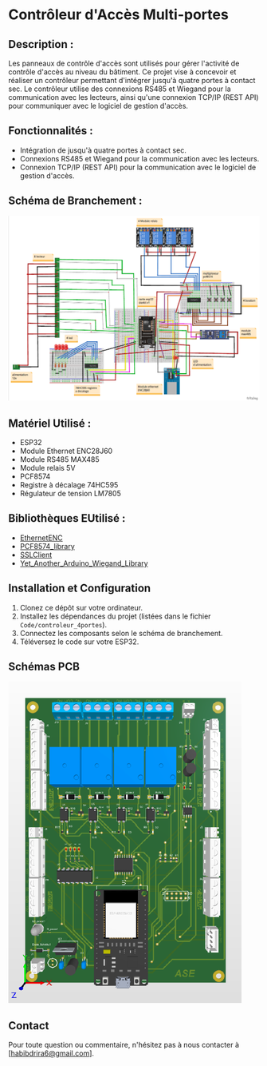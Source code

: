 # Contrôleur d'Accès Multi-portes

## Description :

Les panneaux de contrôle d'accès sont utilisés pour gérer l'activité de contrôle d'accès au niveau du bâtiment. Ce projet vise à concevoir et réaliser un contrôleur permettant d'intégrer jusqu'à quatre portes à contact sec. Le contrôleur utilise des connexions RS485 et Wiegand pour la communication avec les lecteurs, ainsi qu'une connexion TCP/IP (REST API) pour communiquer avec le logiciel de gestion d'accès.

## Fonctionnalités :

- Intégration de jusqu'à quatre portes à contact sec.
- Connexions RS485 et Wiegand pour la communication avec les lecteurs.
- Connexion TCP/IP (REST API) pour la communication avec le logiciel de gestion d'accès.

## Schéma de Branchement :

![Schéma de Branchement](Schema/schema_branchements.png)

## Matériel Utilisé :

- ESP32
- Module Ethernet ENC28J60
- Module RS485 MAX485
- Module relais 5V
- PCF8574
- Registre à décalage 74HC595
- Régulateur de tension LM7805

## Bibliothèques EUtilisé :

- [EthernetENC](https://github.com/JAndrassy/EthernetENCien_vers_github_ethernetenc)
- [PCF8574_library](https://github.com/xreef/PCF8574_library)
- [SSLClient](https://github.com/OPEnSLab-OSU/SSLClient)
- [Yet_Another_Arduino_Wiegand_Library](https://github.com/paulo-raca/YetAnotherArduinoWiegandLibrary)

## Installation et Configuration

1. Clonez ce dépôt sur votre ordinateur.
2. Installez les dépendances du projet (listées dans le fichier `Code/controleur_4portes`).
3. Connectez les composants selon le schéma de branchement.
4. Téléversez le code sur votre ESP32.

## Schémas PCB

![Schémas PCB](Schema/img.png)

## Contact

Pour toute question ou commentaire, n'hésitez pas à nous contacter à [habibdrira6@gmail.com].
